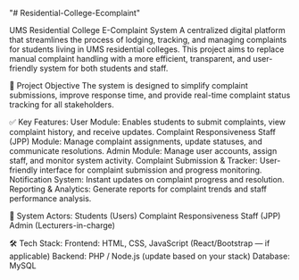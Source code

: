 "# Residential-College-Ecomplaint" 

 UMS Residential College E-Complaint System
A centralized digital platform that streamlines the process of lodging, tracking, and managing complaints for students living in UMS residential colleges. This project aims to replace manual complaint handling with a more efficient, transparent, and user-friendly system for both students and staff.

🎯 Project Objective
The system is designed to simplify complaint submissions, improve response time, and provide real-time complaint status tracking for all stakeholders.

✅ Key Features:
User Module: Enables students to submit complaints, view complaint history, and receive updates.
Complaint Responsiveness Staff (JPP) Module: Manage complaint assignments, update statuses, and communicate resolutions.
Admin Module: Manage user accounts, assign staff, and monitor system activity.
Complaint Submission & Tracker: User-friendly interface for complaint submission and progress monitoring.
Notification System: Instant updates on complaint progress and resolution.
Reporting & Analytics: Generate reports for complaint trends and staff performance analysis.

👥 System Actors:
Students (Users)
Complaint Responsiveness Staff (JPP)
Admin (Lecturers-in-charge)

🛠️ Tech Stack:
Frontend: HTML, CSS, JavaScript (React/Bootstrap — if applicable)
Backend: PHP / Node.js (update based on your stack)
Database: MySQL